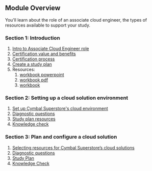 ## Module Overview

You'll learn about the role of an associate cloud engineer, the types of resources available to support your study. 

### Section 1: Introduction

1. [Intro to Associate Cloud Engineer role](./1.%20Introduction/1.%20Intro%20to%20Associate%20Cloud%20Engineer%20role.md)
2. [Certification value and benefits](./1.%20Introduction/2.%20Cerification%20value%20and%20benefit.md)
3. [Certification process](./1.%20Introduction/3.%20Certification%20process.md)
4. [Create a study plan](./1.%20Introduction/4.%20Create%20a%20study%20plan.md)
5. Resources:
   1. [workbook powerpoint](../Assets/Module-2/workbook/ACE_Workbook_v2.0.pptx)
   2. [workbook pdf](../Assets/Module-2/workbook/ACE_Workbook_v2.0.pdf)
   3. [workbook](../Assets/Module-2/workbook/T-GCPACE-m0-l6-en-file-6.en.pdf)

### Section 2: Setting up a cloud solution environment

1. [Set up Cymbal Superstore's cloud environment](./2.%20Setting%20up%20a%20cloud%20solution%20environment/set%20up%20Cymbal%20Superstore%27s%20cloud%20environment.md)
2. [Diagnostic questions](../Assets/Module-2/2.%20Setting%20up%20a%20cloud%20solution%20environment/Diagnostic%20questions.png)
3. [Study plan resources](../Assets/Module-2/2.%20Setting%20up%20a%20cloud%20solution%20environment/Study%20plan%20resources.en.pdf)
4. [Knowledge check](../Assets/Module-2/2.%20Setting%20up%20a%20cloud%20solution%20environment/Knowledge%20Check%20.png)

### Section 3: Plan and configure a cloud solution

1. [Selecting resources for Cymbal Superstore’s cloud solutions](3.%20Plan%20and%20configure%20a%20cloud%20solution/Selecting%20resources%20for%20Cymbal%20Superstore’s%20cloud%20solutions.md)
2. [Diagnostic questions](../Assets/Module-2/3.%20Plan%20and%20configure%20a%20cloud%20solution/Diagnostics%20Questions.png)
3. [Study Plan](../Assets/Module-2/3.%20Plan%20and%20configure%20a%20cloud%20solution/Study%20plan.en.pdf)
4. [Knowledge Check](../Assets/Module-2/3.%20Plan%20and%20configure%20a%20cloud%20solution/%20Knowledge%20Check.png)
